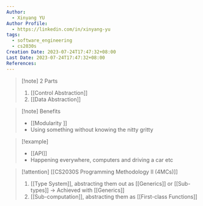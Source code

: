 ```yaml
---
Author:
  - Xinyang YU
Author Profile:
  - https://linkedin.com/in/xinyang-yu
tags:
  - software_engineering
  - cs2030s
Creation Date: 2023-07-24T17:47:32+08:00
Last Date: 2023-07-24T17:47:32+08:00
References:
---
```

>[!note] 2 Parts
>1. [[Control Abstraction]]
>2. [[Data Abstraction]]

>[!note] Benefits
>- [[Modularity ]]
>- Using something without knowing the nitty gritty


>[!example]
>- [[API]]
>- Happening everywhere, computers and driving a car etc

>[!attention] [[CS2030S Programming Methodology II (4MCs)]]
>1. [[Type System]], abstracting them out as [[Generics]] or [[Sub-types]] -> Achieved with [[Generics]]
>2. [[Sub-computation]], abstracting them as [[First-class Functions]]